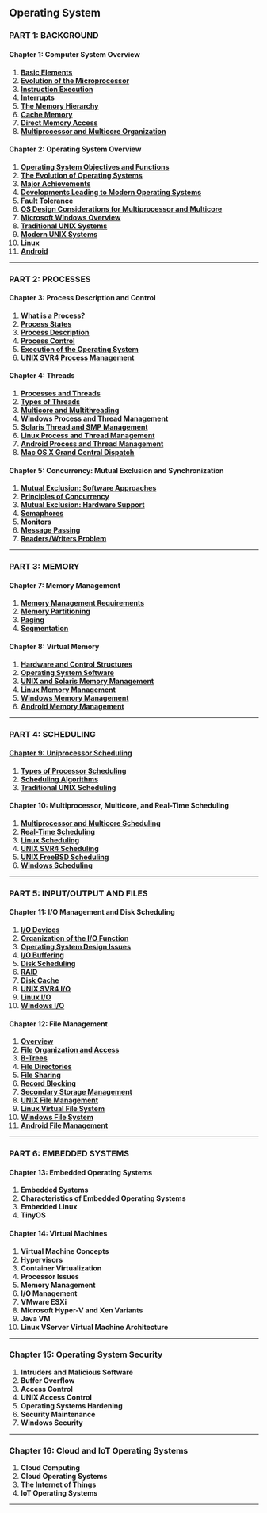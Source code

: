Operating System
---

### **PART 1: BACKGROUND**
#### **Chapter 1: Computer System Overview**
1. [**Basic Elements**](https://github.com/aw-junaid/Computer-Science/blob/main/Operating%20Systems/Course/1/Basic%20Elements.md)
2. [**Evolution of the Microprocessor**](https://github.com/aw-junaid/Computer-Science/blob/main/Operating%20Systems/Course/1/Evolution%20of%20the%20Microprocessor.md)
3. [**Instruction Execution**](https://github.com/aw-junaid/Computer-Science/blob/main/Operating%20Systems/Course/1/Instruction%20Execution.md)
4. [**Interrupts**](https://github.com/aw-junaid/Computer-Science/blob/main/Operating%20Systems/Course/1/Interrupts.md)
5. [**The Memory Hierarchy**](https://github.com/aw-junaid/Computer-Science/blob/main/Operating%20Systems/Course/1/The%20Memory%20Hierarchy.md)
6. [**Cache Memory**](https://github.com/aw-junaid/Computer-Science/blob/main/Operating%20Systems/Course/1/Cache%20Memory.md)
7. [**Direct Memory Access**](https://github.com/aw-junaid/Computer-Science/blob/main/Operating%20Systems/Course/1/Direct%20Memory%20Access.md)
8. [**Multiprocessor and Multicore Organization**](https://github.com/aw-junaid/Computer-Science/blob/main/Operating%20Systems/Course/1/Multiprocessor%20and%20Multicore%20Organization.md)

#### **Chapter 2: Operating System Overview**
1. [**Operating System Objectives and Functions**](https://github.com/aw-junaid/Computer-Science/blob/main/Operating%20Systems/Course/1/Operating%20System%20Objectives%20and%20Functions.md)
2. [**The Evolution of Operating Systems**](https://github.com/aw-junaid/Computer-Science/blob/main/Operating%20Systems/Course/1/The%20Evolution%20of%20Operating%20Systems.md)
3. [**Major Achievements**](https://github.com/aw-junaid/Computer-Science/blob/main/Operating%20Systems/Course/1/Major%20Achievements.md)
4. [**Developments Leading to Modern Operating Systems**](https://github.com/aw-junaid/Computer-Science/blob/main/Operating%20Systems/Course/1/Developments%20Leading%20to%20Modern%20Operating%20Systems.md)
5. [**Fault Tolerance**](https://github.com/aw-junaid/Computer-Science/blob/main/Operating%20Systems/Course/1/Fault%20Tolerance.md)
6. [**OS Design Considerations for Multiprocessor and Multicore**](https://github.com/aw-junaid/Computer-Science/blob/main/Operating%20Systems/Course/1/OS%20Design%20Considerations%20for%20Multiprocessor%20and%20Multicore.md)
7. [**Microsoft Windows Overview**](https://github.com/aw-junaid/Computer-Science/blob/main/Operating%20Systems/Course/1/Microsoft%20Windows%20Overview.md)
8. [**Traditional UNIX Systems**](https://github.com/aw-junaid/Computer-Science/blob/main/Operating%20Systems/Course/1/Traditional%20UNIX%20Systems.md)
9. [**Modern UNIX Systems**](https://github.com/aw-junaid/Computer-Science/blob/main/Operating%20Systems/Course/1/Modern%20UNIX%20Systems.md)
10. [**Linux**](https://github.com/aw-junaid/Computer-Science/blob/main/Operating%20Systems/Course/1/Linux.md)
11. [**Android**](https://github.com/aw-junaid/Computer-Science/blob/main/Operating%20Systems/Course/1/Android.md)

---

### **PART 2: PROCESSES**
#### **Chapter 3: Process Description and Control**
1. [**What is a Process?**](https://github.com/aw-junaid/Computer-Science/blob/main/Operating%20Systems/Course/1/What%20is%20a%20Process%3F.md)
2. [**Process States**](https://github.com/aw-junaid/Computer-Science/blob/main/Operating%20Systems/Course/1/Process%20States.md)
3. [**Process Description**](https://github.com/aw-junaid/Computer-Science/blob/main/Operating%20Systems/Course/1/Process%20Description.md)
4. [**Process Control**](https://github.com/aw-junaid/Computer-Science/blob/main/Operating%20Systems/Course/1/Process%20Control.md)
5. [**Execution of the Operating System**](https://github.com/aw-junaid/Computer-Science/blob/main/Operating%20Systems/Course/1/Execution%20of%20the%20Operating%20System.md)
6. [**UNIX SVR4 Process Management**](https://github.com/aw-junaid/Computer-Science/blob/main/Operating%20Systems/Course/1/UNIX%20SVR4%20Process%20Management.md)


#### **Chapter 4: Threads**
1. [**Processes and Threads**](https://github.com/aw-junaid/Computer-Science/blob/main/Operating%20Systems/Course/1/Processes%20and%20Threads.md)
2. [**Types of Threads**](https://github.com/aw-junaid/Computer-Science/blob/main/Operating%20Systems/Course/1/Types%20of%20Threads.md)
3. [**Multicore and Multithreading**](https://github.com/aw-junaid/Computer-Science/blob/main/Operating%20Systems/Course/1/Multicore%20and%20Multithreading.md)
4. [**Windows Process and Thread Management**](https://github.com/aw-junaid/Computer-Science/blob/main/Operating%20Systems/Course/1/Windows%20Process%20and%20Thread%20Management.md)
5. [**Solaris Thread and SMP Management**](https://github.com/aw-junaid/Computer-Science/blob/main/Operating%20Systems/Course/1/Solaris%20Thread%20and%20SMP%20Management.md)
6. [**Linux Process and Thread Management**](https://github.com/aw-junaid/Computer-Science/blob/main/Operating%20Systems/Course/1/Linux%20Process%20and%20Thread%20Management.md)
7. [**Android Process and Thread Management**](https://github.com/aw-junaid/Computer-Science/blob/main/Operating%20Systems/Course/1/Android%20Process%20and%20Thread%20Management.md)
8. [**Mac OS X Grand Central Dispatch**](https://github.com/aw-junaid/Computer-Science/blob/main/Operating%20Systems/Course/1/Mac%20OS%20X%20Grand%20Central%20Dispatch.md)

#### **Chapter 5: Concurrency: Mutual Exclusion and Synchronization**
1. [**Mutual Exclusion: Software Approaches**](https://github.com/aw-junaid/Computer-Science/blob/main/Operating%20Systems/Course/1/Mutual%20Exclusion%3A%20Software%20Approaches.md)
2. [**Principles of Concurrency**](https://github.com/aw-junaid/Computer-Science/blob/main/Operating%20Systems/Course/1/Principles%20of%20Concurrency.md)
3. [**Mutual Exclusion: Hardware Support**](https://github.com/aw-junaid/Computer-Science/blob/main/Operating%20Systems/Course/1/Mutual%20Exclusion%3A%20Hardware%20Support.md)
4. [**Semaphores**](https://github.com/aw-junaid/Computer-Science/blob/main/Operating%20Systems/Course/1/Semaphores.md)
5. [**Monitors**](https://github.com/aw-junaid/Computer-Science/blob/main/Operating%20Systems/Course/1/Monitors.md)
6. [**Message Passing**](https://github.com/aw-junaid/Computer-Science/blob/main/Operating%20Systems/Course/1/Message%20Passing.md)
7. [**Readers/Writers Problem**](https://github.com/aw-junaid/Computer-Science/blob/main/Operating%20Systems/Course/1/Readers-Writers%20Problem.md)

---

### **PART 3: MEMORY**
#### **Chapter 7: Memory Management**
1. [**Memory Management Requirements**](https://github.com/aw-junaid/Computer-Science/blob/main/Operating%20Systems/Course/1/Memory%20Management%20Requirements.md)
2. [**Memory Partitioning**](https://github.com/aw-junaid/Computer-Science/blob/main/Operating%20Systems/Course/1/Memory%20Partitioning.md)
3. [**Paging**](https://github.com/aw-junaid/Computer-Science/blob/main/Operating%20Systems/Course/1/Paging.md)
4. [**Segmentation**](https://github.com/aw-junaid/Computer-Science/blob/main/Operating%20Systems/Course/1/Segmentation.md)

#### **Chapter 8: Virtual Memory**
1. [**Hardware and Control Structures**](https://github.com/aw-junaid/Computer-Science/blob/main/Operating%20Systems/Course/1/Hardware%20and%20Control%20Structures.md)
2. [**Operating System Software**](https://github.com/aw-junaid/Computer-Science/blob/main/Operating%20Systems/Course/1/Operating%20System%20Software.md)
3. [**UNIX and Solaris Memory Management**](https://github.com/aw-junaid/Computer-Science/blob/main/Operating%20Systems/Course/1/UNIX%20and%20Solaris%20Memory%20Management.md)
4. [**Linux Memory Management**](https://github.com/aw-junaid/Computer-Science/blob/main/Operating%20Systems/Course/1/Linux%20Memory%20Management.md)
5. [**Windows Memory Management**](https://github.com/aw-junaid/Computer-Science/blob/main/Operating%20Systems/Course/1/Windows%20Memory%20Management.md)
6. [**Android Memory Management**](https://github.com/aw-junaid/Computer-Science/blob/main/Operating%20Systems/Course/1/Android%20Memory%20Management.md)

---

### **PART 4: SCHEDULING**
#### [**Chapter 9: Uniprocessor Scheduling**](https://github.com/aw-junaid/Computer-Science/blob/main/Operating%20Systems/Course/1/Uniprocessor%20Scheduling.md)
1. [**Types of Processor Scheduling**](https://github.com/aw-junaid/Computer-Science/blob/main/Operating%20Systems/Course/1/Types%20of%20Processor%20Scheduling.md)
2. [**Scheduling Algorithms**](https://github.com/aw-junaid/Computer-Science/blob/main/Operating%20Systems/Course/1/Scheduling%20Algorithms.md)
3. [**Traditional UNIX Scheduling**](https://github.com/aw-junaid/Computer-Science/blob/main/Operating%20Systems/Course/1/Traditional%20UNIX%20Scheduling.md)

#### **Chapter 10: Multiprocessor, Multicore, and Real-Time Scheduling**
1. [**Multiprocessor and Multicore Scheduling**](https://github.com/aw-junaid/Computer-Science/blob/main/Operating%20Systems/Course/1/Multiprocessor%20and%20Multicore%20Scheduling.md)
2. [**Real-Time Scheduling**](https://github.com/aw-junaid/Computer-Science/blob/main/Operating%20Systems/Course/1/Real-Time%20Scheduling.md)
3. [**Linux Scheduling**](https://github.com/aw-junaid/Computer-Science/blob/main/Operating%20Systems/Course/1/Linux%20Scheduling.md)
4. [**UNIX SVR4 Scheduling**](https://github.com/aw-junaid/Computer-Science/blob/main/Operating%20Systems/Course/1/UNIX%20SVR4%20Scheduling.md)
5. [**UNIX FreeBSD Scheduling**](https://github.com/aw-junaid/Computer-Science/blob/main/Operating%20Systems/Course/1/UNIX%20FreeBSD%20Scheduling.md)
6. [**Windows Scheduling**](https://github.com/aw-junaid/Computer-Science/blob/main/Operating%20Systems/Course/1/Windows%20Scheduling.md)

---

### **PART 5: INPUT/OUTPUT AND FILES**
#### **Chapter 11: I/O Management and Disk Scheduling**
1. [**I/O Devices**](https://github.com/aw-junaid/Computer-Science/blob/main/Operating%20Systems/Course/1/I-O%20Devices.md)
2. [**Organization of the I/O Function**](https://github.com/aw-junaid/Computer-Science/blob/main/Operating%20Systems/Course/1/Organization%20of%20the%20I-O%20Function.md)
3. [**Operating System Design Issues**](https://github.com/aw-junaid/Computer-Science/blob/main/Operating%20Systems/Course/1/Operating%20System%20Design%20Issues.md)
4. [**I/O Buffering**](https://github.com/aw-junaid/Computer-Science/blob/main/Operating%20Systems/Course/1/I-O%20Buffering.md)
5. [**Disk Scheduling**](https://github.com/aw-junaid/Computer-Science/blob/main/Operating%20Systems/Course/1/Disk%20Scheduling.md)
6. [**RAID**](https://github.com/aw-junaid/Computer-Science/blob/main/Operating%20Systems/Course/1/RAID.md)
7. [**Disk Cache**](https://github.com/aw-junaid/Computer-Science/blob/main/Operating%20Systems/Course/1/Disk%20Cache.md)
8. [**UNIX SVR4 I/O**](https://github.com/aw-junaid/Computer-Science/blob/main/Operating%20Systems/Course/1/UNIX%20SVR4%20I-O.md)
9. [**Linux I/O**](https://github.com/aw-junaid/Computer-Science/blob/main/Operating%20Systems/Course/1/Linux%20I-O.md)
10. [**Windows I/O**](https://github.com/aw-junaid/Computer-Science/blob/main/Operating%20Systems/Course/1/Windows%20I-O.md)

#### **Chapter 12: File Management**
1. [**Overview**](https://github.com/aw-junaid/Computer-Science/blob/main/Operating%20Systems/Course/1/Overview.md)
2. [**File Organization and Access**](https://github.com/aw-junaid/Computer-Science/blob/main/Operating%20Systems/Course/1/File%20Organization%20and%20Access.md)
3. [**B-Trees**](https://github.com/aw-junaid/Computer-Science/blob/main/Operating%20Systems/Course/1/B-Trees.md)
4. [**File Directories**](https://github.com/aw-junaid/Computer-Science/blob/main/Operating%20Systems/Course/1/File%20Directories.md)
5. [**File Sharing**](https://github.com/aw-junaid/Computer-Science/blob/main/Operating%20Systems/Course/1/File%20Sharing.md)
6. [**Record Blocking**](https://github.com/aw-junaid/Computer-Science/blob/main/Operating%20Systems/Course/1/Record%20Blocking.md)
7. [**Secondary Storage Management**](https://github.com/aw-junaid/Computer-Science/blob/main/Operating%20Systems/Course/1/Secondary%20Storage%20Management.md)
8. [**UNIX File Management**](https://github.com/aw-junaid/Computer-Science/blob/main/Operating%20Systems/Course/1/UNIX%20File%20Management.md)
9. [**Linux Virtual File System**](https://github.com/aw-junaid/Computer-Science/blob/main/Operating%20Systems/Course/1/Linux%20Virtual%20File%20System.md)
10. [**Windows File System**](https://github.com/aw-junaid/Computer-Science/blob/main/Operating%20Systems/Course/1/Windows%20File%20System.md)
11. [**Android File Management**](https://github.com/aw-junaid/Computer-Science/blob/main/Operating%20Systems/Course/1/Android%20File%20Management.md)

---

### **PART 6: EMBEDDED SYSTEMS**
#### **Chapter 13: Embedded Operating Systems**
1. **Embedded Systems**
2. **Characteristics of Embedded Operating Systems**
3. **Embedded Linux**
4. **TinyOS**

#### **Chapter 14: Virtual Machines**
1. **Virtual Machine Concepts**
2. **Hypervisors**
3. **Container Virtualization**
4. **Processor Issues**
5. **Memory Management**
6. **I/O Management**
7. **VMware ESXi**
8. **Microsoft Hyper-V and Xen Variants**
9. **Java VM**
10. **Linux VServer Virtual Machine Architecture**

---

### **Chapter 15: Operating System Security**
1. **Intruders and Malicious Software**
2. **Buffer Overflow**
3. **Access Control**
4. **UNIX Access Control**
5. **Operating Systems Hardening**
6. **Security Maintenance**
7. **Windows Security**

---

### **Chapter 16: Cloud and IoT Operating Systems**
1. **Cloud Computing**
2. **Cloud Operating Systems**
3. **The Internet of Things**
4. **IoT Operating Systems**

---

